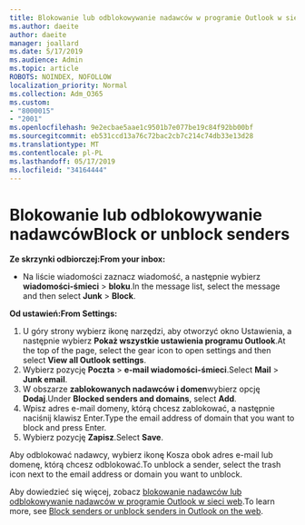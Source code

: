 ```yaml
---
title: Blokowanie lub odblokowywanie nadawców w programie Outlook w sieci web
ms.author: daeite
author: daeite
manager: joallard
ms.date: 5/17/2019
ms.audience: Admin
ms.topic: article
ROBOTS: NOINDEX, NOFOLLOW
localization_priority: Normal
ms.collection: Adm_O365
ms.custom:
- "8000015"
- "2001"
ms.openlocfilehash: 9e2ecbae5aae1c9501b7e077be19c84f92bb00bf
ms.sourcegitcommit: eb531ccd13a76c72bac2cb7c214c74db33e13d28
ms.translationtype: MT
ms.contentlocale: pl-PL
ms.lasthandoff: 05/17/2019
ms.locfileid: "34164444"
---
```

# <a name="block-or-unblock-senders"></a><span data-ttu-id="4c02d-102">Blokowanie lub odblokowywanie nadawców</span><span class="sxs-lookup"><span data-stu-id="4c02d-102">Block or unblock senders</span></span>

<span data-ttu-id="4c02d-103">**Ze skrzynki odbiorczej:**</span><span class="sxs-lookup"><span data-stu-id="4c02d-103">**From your inbox:**</span></span>

- <span data-ttu-id="4c02d-104">Na liście wiadomości zaznacz wiadomość, a następnie wybierz **wiadomości-śmieci** > **bloku**.</span><span class="sxs-lookup"><span data-stu-id="4c02d-104">In the message list, select the message and then select **Junk** > **Block**.</span></span>

<span data-ttu-id="4c02d-105">**Od ustawień:**</span><span class="sxs-lookup"><span data-stu-id="4c02d-105">**From Settings:**</span></span>

1. <span data-ttu-id="4c02d-106">U góry strony wybierz ikonę narzędzi, aby otworzyć okno Ustawienia, a następnie wybierz **Pokaż wszystkie ustawienia programu Outlook**.</span><span class="sxs-lookup"><span data-stu-id="4c02d-106">At the top of the page, select the gear icon to open settings and then select **View all Outlook settings**.</span></span>
2. <span data-ttu-id="4c02d-107">Wybierz pozycję **Poczta** > **e-mail wiadomości-śmieci**.</span><span class="sxs-lookup"><span data-stu-id="4c02d-107">Select **Mail** > **Junk email**.</span></span>
3. <span data-ttu-id="4c02d-108">W obszarze **zablokowanych nadawców i domen**wybierz opcję **Dodaj**.</span><span class="sxs-lookup"><span data-stu-id="4c02d-108">Under **Blocked senders and domains**, select **Add**.</span></span>
4. <span data-ttu-id="4c02d-109">Wpisz adres e-mail domeny, którą chcesz zablokować, a następnie naciśnij klawisz Enter.</span><span class="sxs-lookup"><span data-stu-id="4c02d-109">Type the email address of domain that you want to block and press Enter.</span></span>
5. <span data-ttu-id="4c02d-110">Wybierz pozycję **Zapisz**.</span><span class="sxs-lookup"><span data-stu-id="4c02d-110">Select **Save**.</span></span>

<span data-ttu-id="4c02d-111">Aby odblokować nadawcy, wybierz ikonę Kosza obok adres e-mail lub domenę, którą chcesz odblokować.</span><span class="sxs-lookup"><span data-stu-id="4c02d-111">To unblock a sender, select the trash icon next to the email address or domain you want to unblock.</span></span>

<span data-ttu-id="4c02d-112">Aby dowiedzieć się więcej, zobacz [blokowanie nadawców lub odblokowywanie nadawców w programie Outlook w sieci web](https://support.office.com/article/9bf812d4-6995-4d19-901a-76d6e26939b0).</span><span class="sxs-lookup"><span data-stu-id="4c02d-112">To learn more, see [Block senders or unblock senders in Outlook on the web](https://support.office.com/article/9bf812d4-6995-4d19-901a-76d6e26939b0).</span></span>